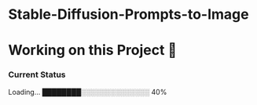 # Stable-Diffusion-Prompts-to-Image


# Working on this Project 🚧

### Current Status

Loading...
████████░░░░░░░░░░░░░░ 40%

